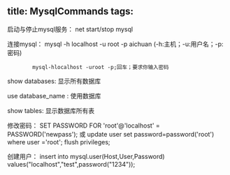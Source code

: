 title: MysqlCommands
tags:
---

启动与停止mysql服务： net start/stop mysql

连接mysql： mysql -h localhost -u root -p aichuan (-h:主机；-u:用户名；-p:密码)

			mysql-hlocalhost -uroot -p;回车；要求你输入密码


show databases: 显示所有数据库

use database_name : 使用数据库	

show tables: 显示数据库所有表

修改密码：
	SET PASSWORD FOR 'root'@'localhost' = PASSWORD('newpass');
	或
	update user set password=password('root') where user ='root';
	flush privileges;

创建用户：
	 insert into mysql.user(Host,User,Password) values("localhost","test",password("1234"));

<Context path="" docBase="/yunlu-admin"  reloadable="false" source="org.eclipse.jst.jee.server:yunlu-admin"/>
